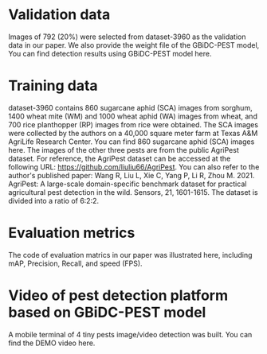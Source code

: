 # Validation data
Images of 792 (20%) were selected from dataset-3960 as the validation data in our paper. We also provide the weight file of the GBiDC-PEST model, You can find detection results using GBiDC-PEST model here.

# Training data
dataset-3960 contains 860 sugarcane aphid (SCA) images from sorghum, 1400 wheat mite (WM) and 1000 wheat aphid (WA) images from wheat, and 700 rice planthopper (RP) images from rice were obtained.
The SCA images were collected by the authors on a 40,000 square meter farm at Texas A&M AgriLife Research Center. You can find 860 sugarcane aphid (SCA) images here.
The images of the other three pests are from the public AgriPest dataset. For reference, the AgriPest dataset can be accessed at the following URL: https://github.com/liuliu66/AgriPest. You can also refer to the author's published paper: Wang R, Liu L, Xie C, Yang P, Li R, Zhou M. 2021. AgriPest: A large-scale domain-specific benchmark dataset for practical agricultural pest detection in the wild. Sensors, 21, 1601-1615.
The dataset is divided into a ratio of 6:2:2.

# Evaluation metrics
The code of evaluation matrics in our paper was illustrated here, including mAP, Precision, Recall, and speed (FPS).

# Video of pest detection platform based on GBiDC-PEST model
A mobile terminal of 4 tiny pests image/video detection was built. You can find the DEMO video here.
